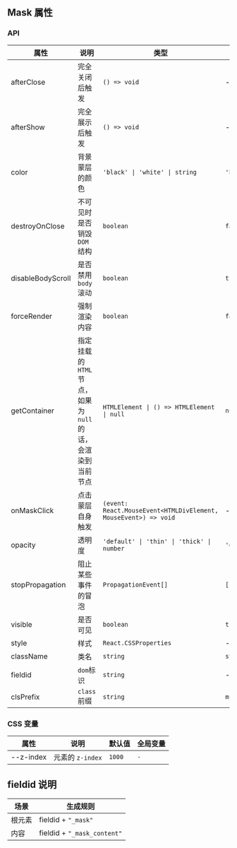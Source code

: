 ## Mask 属性

### API

| 属性 | 说明 | 类型 | 默认值 |
| --- | --- | --- | --- |
| afterClose | 完全关闭后触发 | `() => void` | - |
| afterShow | 完全展示后触发 | `() => void` | - |
| color | 背景蒙层的颜色 | `'black' \| 'white' \| string` | `'black'` |
| destroyOnClose | 不可见时是否销毁 `DOM` 结构 | `boolean` | `false` |
| disableBodyScroll | 是否禁用 `body` 滚动 | `boolean` | `true` |
| forceRender | 强制渲染内容 | `boolean` | `false` |
| getContainer | 指定挂载的 `HTML` 节点，如果为 `null` 的话，会渲染到当前节点 | `HTMLElement \| () => HTMLElement \| null` | `null` |
| onMaskClick | 点击蒙层自身触发 | `(event: React.MouseEvent<HTMLDivElement, MouseEvent>) => void` | - |
| opacity | 透明度 | `'default' \| 'thin' \| 'thick' \| number` | `'default'` |
| stopPropagation | 阻止某些事件的冒泡 | `PropagationEvent[]` | `['click']` |
| visible | 是否可见 | `boolean` | `true` |
| style         | 样式               | `React.CSSProperties`     | -        |
| className     | 类名               | `string`                  | `string` |
| fieldid       | `dom`标识          | `string`                  | -        |
| clsPrefix     | `class`前缀        | `string`                  | `mui`    |

### CSS 变量

| 属性      | 说明             | 默认值 | 全局变量             |
| --------- | ---------------- | ------ | -------------------- |
| --z-index | 元素的 `z-index` | `1000` | `-` |

## fieldid 说明

| 场景             | 生成规则          |
| --------------- | ---------------- |
| 根元素           | fieldid + `"_mask"`          |
| 内容            | fieldid + `"_mask_content"`  |
